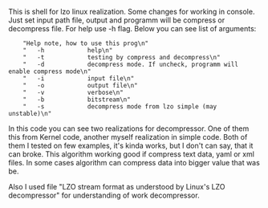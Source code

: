 This is shell for lzo linux realization. Some changes for working in console.
Just set input path file, output and programm will be compress or decompress file.
For help use -h flag. Below you can see list of arguments:
 
        "Help note, how to use this prog\n"
        "   -h            help\n"
        "   -t            testing by compress and decompress\n"
        "   -d            decompress mode. If uncheck, programm will enable compress mode\n"
        "   -i            input file\n"
        "   -o            output file\n"
        "   -v            verbose\n"
        "   -b            bitstream\n"
        "   -s            decompress mode from lzo simple (may unstable)\n"

In this code you can see two realizations for decompressor. One of them this from Kernel code, another myself realization in simple code. Both of them I tested on few examples, it's kinda works, but I don't can say, that it can broke.
This algorithm working good if compress text data, yaml or xml files. In some cases algorithm can compress data into bigger value that was be.

Also I used file "LZO stream format as understood by Linux's LZO decompressor" for understanding of work decompressor.
